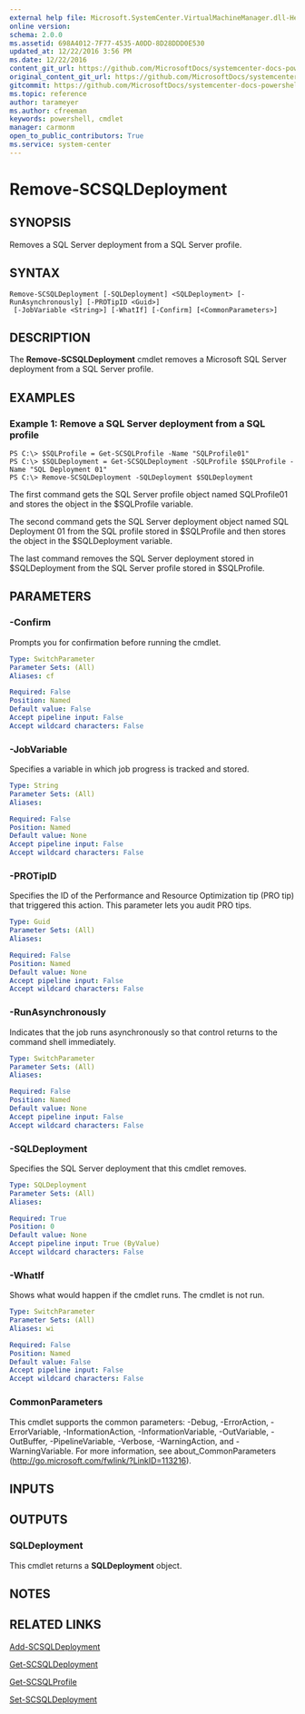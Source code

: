 ```yaml
---
external help file: Microsoft.SystemCenter.VirtualMachineManager.dll-Help.xml
online version: 
schema: 2.0.0
ms.assetid: 698A4012-7F77-4535-A0DD-8D28DDD0E530
updated_at: 12/22/2016 3:56 PM
ms.date: 12/22/2016
content_git_url: https://github.com/MicrosoftDocs/systemcenter-docs-powershell/blob/live/systemcenter-cmdlets/SystemCenter2016/VirtualMachineManager/vlatest/Remove-SCSQLDeployment.md
original_content_git_url: https://github.com/MicrosoftDocs/systemcenter-docs-powershell/blob/live/systemcenter-cmdlets/SystemCenter2016/VirtualMachineManager/vlatest/Remove-SCSQLDeployment.md
gitcommit: https://github.com/MicrosoftDocs/systemcenter-docs-powershell/blob/96e5647587661652225fbdd2c797cd4d59d542bc/systemcenter-cmdlets/SystemCenter2016/VirtualMachineManager/vlatest/Remove-SCSQLDeployment.md
ms.topic: reference
author: tarameyer
ms.author: cfreeman
keywords: powershell, cmdlet
manager: carmonm
open_to_public_contributors: True
ms.service: system-center
---
```


# Remove-SCSQLDeployment

## SYNOPSIS
Removes a SQL Server deployment from a SQL Server profile.

## SYNTAX

```
Remove-SCSQLDeployment [-SQLDeployment] <SQLDeployment> [-RunAsynchronously] [-PROTipID <Guid>]
 [-JobVariable <String>] [-WhatIf] [-Confirm] [<CommonParameters>]
```

## DESCRIPTION
The **Remove-SCSQLDeployment** cmdlet removes a Microsoft SQL Server deployment from a SQL Server profile.

## EXAMPLES

### Example 1: Remove a SQL Server deployment from a SQL profile
```
PS C:\> $SQLProfile = Get-SCSQLProfile -Name "SQLProfile01"
PS C:\> $SQLDeployment = Get-SCSQLDeployment -SQLProfile $SQLProfile -Name "SQL Deployment 01"
PS C:\> Remove-SCSQLDeployment -SQLDeployment $SQLDeployment
```

The first command gets the SQL Server profile object named SQLProfile01 and stores the object in the $SQLProfile variable.

The second command gets the SQL Server deployment object named SQL Deployment 01 from the SQL profile stored in $SQLProfile and then stores the object in the $SQLDeployment variable.

The last command removes the SQL Server deployment stored in $SQLDeployment from the SQL Server profile stored in $SQLProfile.

## PARAMETERS

### -Confirm
Prompts you for confirmation before running the cmdlet.

```yaml
Type: SwitchParameter
Parameter Sets: (All)
Aliases: cf

Required: False
Position: Named
Default value: False
Accept pipeline input: False
Accept wildcard characters: False
```

### -JobVariable
Specifies a variable in which job progress is tracked and stored.

```yaml
Type: String
Parameter Sets: (All)
Aliases: 

Required: False
Position: Named
Default value: None
Accept pipeline input: False
Accept wildcard characters: False
```

### -PROTipID
Specifies the ID of the Performance and Resource Optimization tip (PRO tip) that triggered this action.
This parameter lets you audit PRO tips.

```yaml
Type: Guid
Parameter Sets: (All)
Aliases: 

Required: False
Position: Named
Default value: None
Accept pipeline input: False
Accept wildcard characters: False
```

### -RunAsynchronously
Indicates that the job runs asynchronously so that control returns to the command shell immediately.

```yaml
Type: SwitchParameter
Parameter Sets: (All)
Aliases: 

Required: False
Position: Named
Default value: None
Accept pipeline input: False
Accept wildcard characters: False
```

### -SQLDeployment
Specifies the SQL Server deployment that this cmdlet removes.

```yaml
Type: SQLDeployment
Parameter Sets: (All)
Aliases: 

Required: True
Position: 0
Default value: None
Accept pipeline input: True (ByValue)
Accept wildcard characters: False
```

### -WhatIf
Shows what would happen if the cmdlet runs.
The cmdlet is not run.

```yaml
Type: SwitchParameter
Parameter Sets: (All)
Aliases: wi

Required: False
Position: Named
Default value: False
Accept pipeline input: False
Accept wildcard characters: False
```

### CommonParameters
This cmdlet supports the common parameters: -Debug, -ErrorAction, -ErrorVariable, -InformationAction, -InformationVariable, -OutVariable, -OutBuffer, -PipelineVariable, -Verbose, -WarningAction, and -WarningVariable. For more information, see about_CommonParameters (http://go.microsoft.com/fwlink/?LinkID=113216).

## INPUTS

## OUTPUTS

### SQLDeployment
This cmdlet returns a **SQLDeployment** object.

## NOTES

## RELATED LINKS

[Add-SCSQLDeployment](xref:SystemCenter2016/VirtualMachineManager/vlatest/Add-SCSQLDeployment.md)

[Get-SCSQLDeployment](xref:SystemCenter2016/VirtualMachineManager/vlatest/Get-SCSQLDeployment.md)

[Get-SCSQLProfile](xref:SystemCenter2016/VirtualMachineManager/vlatest/Get-SCSQLProfile.md)

[Set-SCSQLDeployment](xref:SystemCenter2016/VirtualMachineManager/vlatest/Set-SCSQLDeployment.md)

